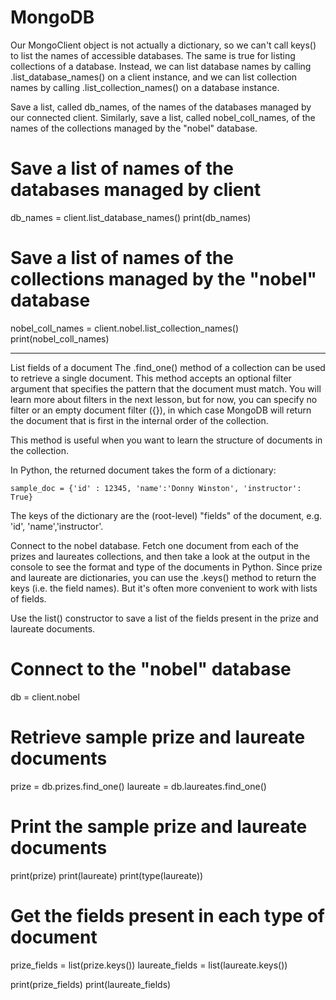 # MongoDB
Our MongoClient object is not actually a dictionary, so we can't call keys() to list the names of accessible databases. The same is true for listing collections of a database. Instead, we can list database names by calling .list_database_names() on a client instance, and we can list collection names by calling .list_collection_names() on a database instance.

Save a list, called db_names, of the names of the databases managed by our connected client.
Similarly, save a list, called nobel_coll_names, of the names of the collections managed by the "nobel" database.

# Save a list of names of the databases managed by client
db_names = client.list_database_names()
print(db_names)

# Save a list of names of the collections managed by the "nobel" database
nobel_coll_names = client.nobel.list_collection_names()
print(nobel_coll_names)

 ---------------------------------------------------------------------------------------------------------------------------------------------------------------------------------
List fields of a document
The .find_one() method of a collection can be used to retrieve a single document. This method accepts an optional filter argument that specifies the pattern that the document must match. You will learn more about filters in the next lesson, but for now, you can specify no filter or an empty document filter ({}), in which case MongoDB will return the document that is first in the internal order of the collection.

This method is useful when you want to learn the structure of documents in the collection.

In Python, the returned document takes the form of a dictionary:

    sample_doc = {'id' : 12345, 'name':'Donny Winston', 'instructor': True}
The keys of the dictionary are the (root-level) "fields" of the document, e.g. 'id', 'name','instructor'.

Connect to the nobel database.
Fetch one document from each of the prizes and laureates collections, and then take a look at the output in the console to see the format and type of the documents in Python.
Since prize and laureate are dictionaries, you can use the .keys() method to return the keys (i.e. the field names). But it's often more convenient to work with lists of fields.

Use the list() constructor to save a list of the fields present in the prize and laureate documents.


# Connect to the "nobel" database
db = client.nobel

# Retrieve sample prize and laureate documents
prize = db.prizes.find_one()
laureate = db.laureates.find_one()

# Print the sample prize and laureate documents
print(prize)
print(laureate)
print(type(laureate))

# Get the fields present in each type of document
prize_fields = list(prize.keys())
laureate_fields = list(laureate.keys())

print(prize_fields)
print(laureate_fields)
